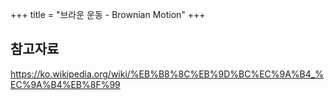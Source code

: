 +++
title = "브라운 운동 - Brownian Motion"
+++

## 참고자료

https://ko.wikipedia.org/wiki/%EB%B8%8C%EB%9D%BC%EC%9A%B4_%EC%9A%B4%EB%8F%99
